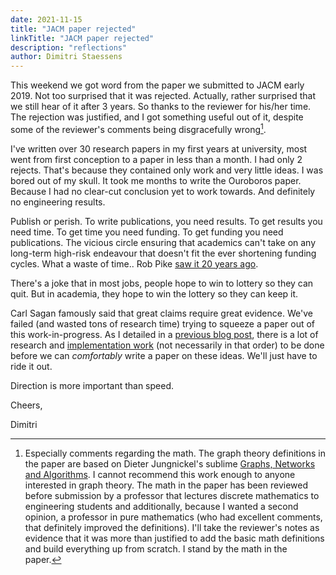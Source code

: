 ```yaml
---
date: 2021-11-15
title: "JACM paper rejected"
linkTitle: "JACM paper rejected"
description: "reflections"
author: Dimitri Staessens
---
```


This weekend we got word from the paper we submitted to JACM early
2019. Not too surprised that it was rejected. Actually, rather
surprised that we still hear of it after 3 years. So thanks to the
reviewer for his/her time.  The rejection was justified, and I got
something useful out of it, despite some of the reviewer's comments
being disgracefully wrong[^1].

I've written over 30 research papers in my first years at university,
most went from first conception to a paper in less than a month. I had
only 2 rejects. That's because they contained only work and very
little ideas. I was bored out of my skull. It took me months to write
the Ouroboros paper. Because I had no clear-cut conclusion yet to work
towards. And definitely no engineering results.

Publish or perish. To write publications, you need results. To
get results you need time. To get time you need funding. To get
funding you need publications. The vicious circle ensuring that
academics can't take on any long-term high-risk endeavour that doesn't fit the
ever shortening funding cycles.  What a waste of time.. Rob Pike
[saw it 20 years ago](http://doc.cat-v.org/bell_labs/utah2000/utah2000.html).

There's a joke that in most jobs, people hope to win to lottery so
they can quit. But in academia, they hope to win the lottery so they
can keep it.

Carl Sagan famously said that great claims require great evidence.
We've failed (and wasted tons of research time) trying to squeeze a
paper out of this work-in-progress. As I detailed in a
[previous blog post](blog/2021/03/20/how-does-ouroboros-relate-to-rina-the-recursive-internetwork-architecture/),
there is a lot of research and [implementation
work](https://tree.taiga.io/project/dstaesse-ouroboros/epics) (not
necessarily in that order) to be done before we can _comfortably_
write a paper on these ideas. We'll just have to ride it out.

Direction is more important than speed.

Cheers,

Dimitri

[^1]: Especially comments regarding the math. The graph theory
      definitions in the paper are based on Dieter Jungnickel's
      sublime
      [Graphs, Networks and Algorithms](https://link.springer.com/book/10.1007/978-3-642-32278-5).
      I cannot recommend this work enough to anyone interested in
      graph theory. The math in the paper has been reviewed before
      submission by a professor that lectures discrete mathematics to
      engineering students and additionally, because I wanted a second
      opinion, a professor in pure mathematics (who had excellent
      comments, that definitely improved the definitions). I'll take
      the reviewer's notes as evidence that it was more than justified
      to add the basic math definitions and build everything up from
      scratch. I stand by the math in the paper.